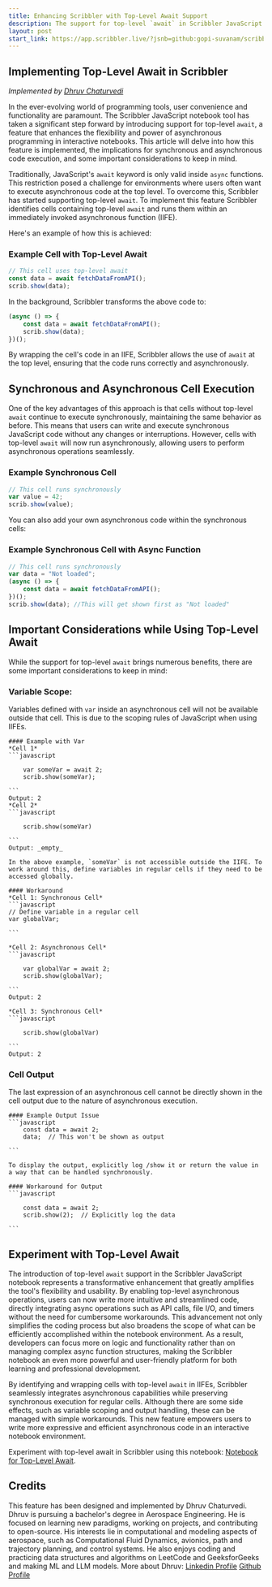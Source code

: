 ```yaml
---
title: Enhancing Scribbler with Top-Level Await Support
description: The support for top-level `await` in Scribbler JavaScript notebooks is a powerful enhancement that significantly improves the flexibility and usability of the tool.
layout: post
start_link: https://app.scribbler.live/?jsnb=github:gopi-suvanam/scribbler-examples/Top-Level-Await.jsnb
---
```

## Implementing Top-Level Await in Scribbler
_Implemented by [Dhruv Chaturvedi](#credits)_

In the ever-evolving world of programming tools, user convenience and functionality are paramount. The Scribbler JavaScript notebook tool has taken a significant step forward by introducing support for top-level `await`, a feature that enhances the flexibility and power of asynchronous programming in interactive notebooks. This article will delve into how this feature is implemented, the implications for synchronous and asynchronous code execution, and some important considerations to keep in mind.

Traditionally, JavaScript's `await` keyword is only valid inside `async` functions. This restriction posed a challenge for environments where users often want to execute asynchronous code at the top level. To overcome this, Scribbler has started supporting top-level `await`. To implement this feature Scribbler identifies cells containing top-level `await` and runs them within an immediately invoked asynchronous function (IIFE).

Here's an example of how this is achieved:

### Example Cell with Top-Level Await
```javascript
// This cell uses top-level await
const data = await fetchDataFromAPI();
scrib.show(data);
```

In the background, Scribbler transforms the above code to:
```javascript
(async () => {
    const data = await fetchDataFromAPI();
    scrib.show(data);
})();
```

By wrapping the cell's code in an IIFE, Scribbler allows the use of `await` at the top level, ensuring that the code runs correctly and asynchronously.

## Synchronous and Asynchronous Cell Execution

One of the key advantages of this approach is that cells without top-level `await` continue to execute synchronously, maintaining the same behavior as before. This means that users can write and execute synchronous JavaScript code without any changes or interruptions. However, cells with top-level `await` will now run asynchronously, allowing users to perform asynchronous operations seamlessly.

### Example Synchronous Cell
```javascript
// This cell runs synchronously
var value = 42;
scrib.show(value);
```

You can also add your own asynchronous code within the synchronous cells:

### Example Synchronous Cell with Async Function
```javascript
// This cell runs synchronously
var data = "Not loaded";
(async () => {
    const data = await fetchDataFromAPI();
})();
scrib.show(data); //This will get shown first as "Not loaded"
```

## Important Considerations while Using Top-Level Await

While the support for top-level `await` brings numerous benefits, there are some important considerations to keep in mind:

### Variable Scope: 
Variables defined with `var` inside an asynchronous cell will not be available outside that cell. This is due to the scoping rules of JavaScript when using IIFEs.

    #### Example with Var
    *Cell 1*
    ```javascript

        var someVar = await 2;
        scrib.show(someVar);

    ```
    Output: 2
    *Cell 2*
    ```javascript

        scrib.show(someVar)

    ```
    Output: _empty_

    In the above example, `someVar` is not accessible outside the IIFE. To work around this, define variables in regular cells if they need to be accessed globally.

    #### Workaround
    *Cell 1: Synchronous Cell*
    ```javascript
    // Define variable in a regular cell
    var globalVar;

    ```

    *Cell 2: Asynchronous Cell*
    ```javascript

        var globalVar = await 2;
        scrib.show(globalVar);

    ```
    Output: 2
    
    *Cell 3: Synchronous Cell*
    ```javascript

        scrib.show(globalVar)

    ```
    Output: 2
    
### Cell Output
The last expression of an asynchronous cell cannot be directly shown in the cell output due to the nature of asynchronous execution.

    #### Example Output Issue
    ```javascript
    	const data = await 2;
        data;  // This won't be shown as output
    
    ```

    To display the output, explicitly log /show it or return the value in a way that can be handled synchronously.

    #### Workaround for Output
    ```javascript
    
        const data = await 2;
        scrib.show(2);  // Explicitly log the data
    
    ```

## Experiment with Top-Level Await

The introduction of top-level `await` support in the Scribbler JavaScript notebook represents a transformative enhancement that greatly amplifies the tool's flexibility and usability. By enabling top-level asynchronous operations, users can now write more intuitive and streamlined code, directly integrating async operations such as API calls, file I/O, and timers without the need for cumbersome workarounds. This advancement not only simplifies the coding process but also broadens the scope of what can be efficiently accomplished within the notebook environment. As a result, developers can focus more on logic and functionality rather than on managing complex async function structures, making the Scribbler notebook an even more powerful and user-friendly platform for both learning and professional development.

By identifying and wrapping cells with top-level `await` in IIFEs, Scribbler seamlessly integrates asynchronous capabilities while preserving synchronous execution for regular cells. Although there are some side effects, such as variable scoping and output handling, these can be managed with simple workarounds. This new feature empowers users to write more expressive and efficient asynchronous code in an interactive notebook environment.

Experiment with top-level await in Scribbler using this notebook: [Notebook for Top-Level Await](https://app.scribbler.live/?jsnb=github:gopi-suvanam/scribbler-examples/Top-Level-Await.jsnb).

## Credits
This feature has been designed and implemented by Dhruv Chaturvedi. Dhruv is pursuing a bachelor's degree in Aerospace Engineering. He is focused on learning new paradigms, working on projects, and contributing to open-source. His interests lie in computational and modeling aspects of aerospace, such as Computational Fluid Dynamics, avionics, path and trajectory planning, and control systems. He also enjoys coding and practicing data structures and algorithms on LeetCode and GeeksforGeeks and making ML and LLM models.
More about Dhruv:
[Linkedin Profile](https://www.linkedin.com/in/dhruv-chaturvedi-a01610283/)
[Github Profile](https://github.com/DH-ai)

